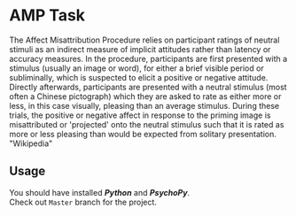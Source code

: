 # AMP Task
The Affect Misattribution Procedure relies on participant ratings of neutral stimuli as an indirect measure of implicit attitudes rather than latency or accuracy measures. In the procedure, participants are first presented with a stimulus (usually an image or word), for either a brief visible period or subliminally, which is suspected to elicit a positive or negative attitude. Directly afterwards, participants are presented with a neutral stimulus (most often a Chinese pictograph) which they are asked to rate as either more or less, in this case visually, pleasing than an average stimulus. During these trials, the positive or negative affect in response to the priming image is misattributed or 'projected' onto the neutral stimulus such that it is rated as more or less pleasing than would be expected from solitary presentation.
<br>
"Wikipedia"

## Usage
You should have installed ***Python*** and ***PsychoPy***.
<br>
Check out `Master` branch for the project.
